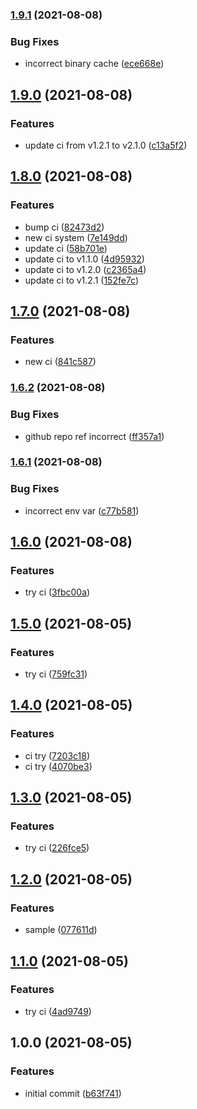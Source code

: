 ### [1.9.1](https://github.com/kirinnee/nix-ci/compare/v1.9.0...v1.9.1) (2021-08-08)

### Bug Fixes

- incorrect binary cache ([ece668e](https://github.com/kirinnee/nix-ci/commit/ece668e20b19f8cadfbb305da7b4be3f706e8ea0))

## [1.9.0](https://github.com/kirinnee/nix-ci/compare/v1.8.0...v1.9.0) (2021-08-08)

### Features

- update ci from v1.2.1 to v2.1.0 ([c13a5f2](https://github.com/kirinnee/nix-ci/commit/c13a5f23d7c5c705f74334c47229456438e6170b))

## [1.8.0](https://github.com/kirinnee/nix-ci/compare/v1.7.0...v1.8.0) (2021-08-08)

### Features

- bump ci ([82473d2](https://github.com/kirinnee/nix-ci/commit/82473d2b304680b1c3e37ef5fe71b8ecd862af10))
- new ci system ([7e149dd](https://github.com/kirinnee/nix-ci/commit/7e149dd326e2872d28e8a8fa87143c7e988715d3))
- update ci ([58b701e](https://github.com/kirinnee/nix-ci/commit/58b701e4cf3d1556da906ecd89e778020a51cf4e))
- update ci to v1.1.0 ([4d95932](https://github.com/kirinnee/nix-ci/commit/4d9593283e581deba264893e8135cbc8acb565f4))
- update ci to v1.2.0 ([c2365a4](https://github.com/kirinnee/nix-ci/commit/c2365a4a543c49eba1eb3db7b7df8ae665a17db4))
- update ci to v1.2.1 ([152fe7c](https://github.com/kirinnee/nix-ci/commit/152fe7c96347dc602ca4bd5b68d1c27840a6f4b5))

## [1.7.0](https://github.com/kirinnee/nix-ci/compare/v1.6.2...v1.7.0) (2021-08-08)

### Features

- new ci ([841c587](https://github.com/kirinnee/nix-ci/commit/841c58770cf8f1eb525a745b2535c905acf39828))

### [1.6.2](https://github.com/kirinnee/nix-ci/compare/v1.6.1...v1.6.2) (2021-08-08)

### Bug Fixes

- github repo ref incorrect ([ff357a1](https://github.com/kirinnee/nix-ci/commit/ff357a1c5a3d995eafb5e15ee3fe2221f3cd5ea4))

### [1.6.1](https://github.com/kirinnee/nix-ci/compare/v1.6.0...v1.6.1) (2021-08-08)

### Bug Fixes

- incorrect env var ([c77b581](https://github.com/kirinnee/nix-ci/commit/c77b5817279218ff62c24bb22bbe5755a0afe6b3))

## [1.6.0](https://github.com/kirinnee/nix-ci/compare/v1.5.0...v1.6.0) (2021-08-08)

### Features

- try ci ([3fbc00a](https://github.com/kirinnee/nix-ci/commit/3fbc00aef2e61b4a9f4f1bf5b75fdf7ef5bf1bc3))

## [1.5.0](https://github.com/kirinnee/nix-ci/compare/v1.4.0...v1.5.0) (2021-08-05)

### Features

- try ci ([759fc31](https://github.com/kirinnee/nix-ci/commit/759fc31b2a03f5ea5a47a65261019e24f4c31554))

## [1.4.0](https://github.com/kirinnee/nix-ci/compare/v1.3.0...v1.4.0) (2021-08-05)

### Features

- ci try ([7203c18](https://github.com/kirinnee/nix-ci/commit/7203c189d3d2b795ea9ea72f0cbeeacabca0d46a))
- ci try ([4070be3](https://github.com/kirinnee/nix-ci/commit/4070be3056fc45ea7df609ff5aababa8f1a4c4dc))

## [1.3.0](https://github.com/kirinnee/nix-ci/compare/v1.2.0...v1.3.0) (2021-08-05)

### Features

- try ci ([226fce5](https://github.com/kirinnee/nix-ci/commit/226fce5c7d1e6d5fa854fe8fbd1982b122cf53f2))

## [1.2.0](https://github.com/kirinnee/nix-ci/compare/v1.1.0...v1.2.0) (2021-08-05)

### Features

- sample ([077611d](https://github.com/kirinnee/nix-ci/commit/077611d7341e0aa89a7913f02b0cc0bd8de589e7))

## [1.1.0](https://github.com/kirinnee/nix-ci/compare/v1.0.0...v1.1.0) (2021-08-05)

### Features

- try ci ([4ad9749](https://github.com/kirinnee/nix-ci/commit/4ad974967d6f01b62b72eaa43239470ea6689a6b))

## 1.0.0 (2021-08-05)

### Features

- initial commit ([b63f741](https://github.com/kirinnee/nix-ci/commit/b63f74114b80b3f2f637576fab9fb7cd1939bcbe))
